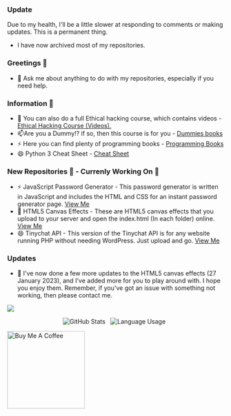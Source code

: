 ### Update 

 Due to my health, I'll be a little slower at responding to comments or making updates. This is a permanent thing.

 - I have now archived most of my repositories.


### Greetings 👋

 - 💬 Ask me about anything to do with my repositories, especially if you need help.
<!-- - 📫 You can find me @: <a href="http://stackoverflow.com/users/5774880/ruddernation-designs?tab=profile" target="_blank" title="Stack Overflow Profile">Stack Overflow</a>, <a href="https://www.youtube.com/channel/UCp9SX-9uNNxMX2KwV4XeBAA" target="_blank" title="YouTube">YouTube</a>, <a href="https://profiles.wordpress.org/ruddernationdesigns" target="_blank" title="WordPress">WordPress</a>, <a href="https://stackexchange.com/users/7615203/rudder?tab=accounts" target="_blank" title="Stack Exchange">Stack Exchange</a>.
 - ⚡Here are some other accounts of mine <a href="https://github.com/Ruddernation" target="_blank" title="Stack Exchange">@Ruddernation</a> & <a href="https://github.com/Tinychat" target="_blank" title="Tinychat">@Tinychat</a> -->
 
 ###  Information 🌱
 
 - 💬 You can also do a full Ethical hacking course, which contains videos - <a href="https://github.com/Ruddernation-Designs/Ethical_Hacking_Video_Course" target="_blank" title="Certified Ethical hacking course">Ethical Hacking Course (Videos).</a>
 - 📫Are you a Dummy!? if so, then this course is for you - <a href="https://github.com/Ruddernation-Designs/Dummies-PDF-books" target="_blank" title="Dummies Books">Dummies books</a>
 - ⚡ Here you can find plenty of programming books - <a href="https://github.com/Ruddernation-Designs/Programming_Books" target="_blank" title="Programming Books">Programming Books</a>
 - 😄 Python 3 Cheat Sheet - <a href="https://github.com/Ruddernation-Designs/python-cheat-sheet" target="_blank" title="Python 3 Cheat Sheet">Cheat Sheet</a>

### New Repositories 🔭 - Currenly Working On 🌱

- ⚡ JavaScript Password Generator  - This password generator is written in JavaScript and includes the HTML and CSS for an instant password generator page. <a href="https://github.com/Ruddernation-Designs/Password-Generator-JavaScript" target="_blank" title="Password Generator">View Me</a>
- 👯 HTML5 Canvas Effects  - These are HTML5 canvas effects that you upload to your server and open the index.html (In each folder) online. <a href="https://github.com/Ruddernation-Designs/Canvas-Effects" target="_blank" title="Canvas Effects">View Me</a>
- 😄 Tinychat API  - This version of the Tinychat API is for any website running PHP without needing WordPress. Just upload and go. <a href="https://github.com/Ruddernation-Designs/Tinychat-API" target="_blank" title="Tinychat API">View Me</a>

### Updates

 - 💬 I've now done a few more updates to the HTML5 canvas effects (27 January 2023), and I've added more for you to play around with. I hope you enjoy them. Remember, if you've got an issue with something not working, then please contact me.


<a href="https://www.buymeacoffee.com/ruddernation"><img src="https://img.buymeacoffee.com/button-api/?text=Please buy me a coffee&emoji=&slug=ruddernation&button_colour=0011ff&font_colour=ffffff&font_family=Cookie&outline_colour=ffffff&coffee_colour=FFDD00" /></a>


<p align="center">
  <img alt="GitHub Stats" src="https://github-readme-stats.vercel.app/api?username=Ruddernation-Designs&count_private=true&theme=chartreuse-dark&show_icons=true&hide_border=true&hide_title=false&hide_rank=true"> &nbsp
  <img alt="Language Usage" src="https://github-readme-stats.vercel.app/api/top-langs/?username=Ruddernation-Designs&count_private=true&theme=chartreuse-dark&hide_border=true&layout=compact&langs_count=14"> &nbsp
</p>
<!--
**Ruddernation-Designs/Ruddernation-Designs** is a ✨ _special_ ✨ repository because its `README.md` (this file) appears on your GitHub profile.

Here are some ideas to get you started:

- 🔭 I’m currently working on ...
- 🌱 I’m currently learning ...
- 👯 I’m looking to collaborate on ...
- 🤔 I’m looking for help with ...
- 💬 Ask me about ...
- 📫 How to reach me: ...
- 😄 Pronouns: ...
- ⚡ Fun fact: ...
* Below is to show what languages I use the most.
![Rudder's Code](https://github-readme-stats.vercel.app/api/top-langs/?username=Ruddernation-Designs&theme=radical=true)
-->
<!-- ![Rudder's github stats](https://github-readme-stats.vercel.app/api?username=Ruddernation-Designs&theme=radical&show_icons=true)<br> -->

<a href="https://www.buymeacoffee.com/ruddernation" target="_blank"><img src="https://media.giphy.com/media/7ssLleBvWvESbx0BuG/giphy.gif" alt="Buy Me A Coffee" style="height: 180 !important;width: 180 !important;" ></a>

